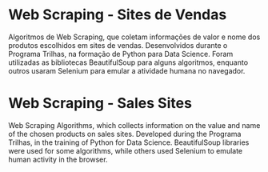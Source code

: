 # Web Scraping - Sites de Vendas
Algoritmos de Web Scraping, que coletam informações de valor e nome dos produtos escolhidos em sites de vendas.
Desenvolvidos durante o Programa Trilhas, na formação de Python para Data Science.
Foram utilizadas as bibliotecas BeautifulSoup para alguns algoritmos, enquanto outros usaram Selenium para emular a atividade humana no navegador.
# Web Scraping - Sales Sites
Web Scraping Algorithms, which collects information on the value and name of the chosen products on sales sites.
Developed during the Programa Trilhas, in the training of Python for Data Science.
BeautifulSoup libraries were used for some algorithms, while others used Selenium to emulate human activity in the browser.
